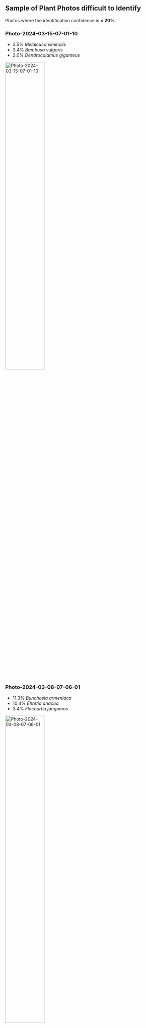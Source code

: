 ## Sample of Plant Photos difficult to Identify

Photos where the identification confidence is **< 20%**.

### Photo-2024-03-15-07-01-10

* 3.5% *Melaleuca viminalis*
* 3.4% *Bambusa vulgaris*
* 2.0% *Dendrocalamus giganteus*

<img src="data/images/Photo-2024-03-15-07-01-10.jpg" alt="Photo-2024-03-15-07-01-10"  width="50%" />

### Photo-2024-03-08-07-06-01

* 11.3% *Bunchosia armeniaca*
* 10.4% *Ehretia anacua*
* 3.4% *Flacourtia jangomas*

<img src="data/images/Photo-2024-03-08-07-06-01.jpg" alt="Photo-2024-03-08-07-06-01"  width="50%" />

### Photo-2024-03-15-07-19-26

* 8.7% *Eucalyptus globulus*
* 7.3% *Mesua ferrea*
* 2.4% *Eucalyptus sideroxylon*

<img src="data/images/Photo-2024-03-15-07-19-26.jpg" alt="Photo-2024-03-15-07-19-26"  width="50%" />

### Photo-2024-03-27-07-40-31

* 19.6% *Cassia javanica*
* 3.8% *Pterocarpus indicus*
* 3.2% *Cassia moschata*

<img src="data/images/Photo-2024-03-27-07-40-31.jpg" alt="Photo-2024-03-27-07-40-31"  width="50%" />

### Photo-2024-03-20-07-39-52

* 5.6% *Morus nigra*
* 3.6% *Pyrus calleryana*
* 2.9% *Ziziphus mauritiana*

<img src="data/images/Photo-2024-03-20-07-39-52.jpg" alt="Photo-2024-03-20-07-39-52"  width="50%" />

### Photo-2024-03-17-08-04-11

* 1.1% *Melaleuca viminalis*
* 0.9% *Chamaecytisus prolifer*
* 0.9% *Podocarpus neriifolius*

<img src="data/images/Photo-2024-03-17-08-04-11.jpg" alt="Photo-2024-03-17-08-04-11"  width="50%" />

### Photo-2024-03-08-06-55-50

* 12.9% *Hibiscus rosa-sinensis*
* 5.6% *Hibiscus fragilis*
* 4.4% *Hibiscus schizopetalus*

<img src="data/images/Photo-2024-03-08-06-55-50.jpg" alt="Photo-2024-03-08-06-55-50"  width="50%" />

### Photo-2024-03-17-08-08-35

* 0.1% *Schizolobium parahyba*

<img src="data/images/Photo-2024-03-17-08-08-35.jpg" alt="Photo-2024-03-17-08-08-35"  width="50%" />

### Photo-2024-03-20-07-46-15

* 11.5% *Peltophorum pterocarpum*
* 6.2% *Delonix regia*
* 3.4% *Jacaranda mimosifolia*

<img src="data/images/Photo-2024-03-20-07-46-15.jpg" alt="Photo-2024-03-20-07-46-15"  width="50%" />

### Photo-2024-03-21-08-11-20

* 12.8% *Madhuca longifolia*
* 1.6% *Cestrum parqui*
* 1.4% *Asclepias curassavica*

<img src="data/images/Photo-2024-03-21-08-11-20.jpg" alt="Photo-2024-03-21-08-11-20"  width="50%" />

### Photo-2024-03-20-07-03-23

* 7.8% *Cordia dichotoma*
* 7.4% *Pterocarpus santalinus*
* 3.9% *Dalbergia latifolia*

<img src="data/images/Photo-2024-03-20-07-03-23.jpg" alt="Photo-2024-03-20-07-03-23"  width="50%" />

### Photo-2024-03-17-08-13-55

* 3.9% *Holarrhena pubescens*
* 2.8% *Annona squamosa*
* 2.4% *Citharexylum spinosum*

<img src="data/images/Photo-2024-03-17-08-13-55.jpg" alt="Photo-2024-03-17-08-13-55"  width="50%" />

### Photo-2024-03-22-08-04-50

* 6.0% *Tabernaemontana divaricata*
* 3.4% *Syzygium jambos*
* 1.1% *Ludwigia octovalvis*

<img src="data/images/Photo-2024-03-22-08-04-50.jpg" alt="Photo-2024-03-22-08-04-50"  width="50%" />

### Photo-2024-03-20-07-03-36

* 9.2% *Dimocarpus longan*
* 9.1% *Saraca indica*
* 7.4% *Saraca asoca*

<img src="data/images/Photo-2024-03-20-07-03-36.jpg" alt="Photo-2024-03-20-07-03-36"  width="50%" />

### Photo-2024-03-20-07-38-35

* 3.1% *Quercus acutissima*
* 1.3% *Santalum album*
* 1.2% *Persea americana*

<img src="data/images/Photo-2024-03-20-07-38-35.jpg" alt="Photo-2024-03-20-07-38-35"  width="50%" />

### Photo-2024-03-11-06-37-43

* 11.8% *Alnus formosana*
* 10.0% *Quercus humboldtii*
* 7.7% *Santalum album*

<img src="data/images/Photo-2024-03-11-06-37-43.jpg" alt="Photo-2024-03-11-06-37-43"  width="50%" />

### Photo-2024-02-10-08-03-25

* 5.3% *Pittosporum undulatum*
* 3.4% *Melaleuca alternifolia*
* 3.2% *Camellia sinensis*

<img src="data/images/Photo-2024-02-10-08-03-25.jpg" alt="Photo-2024-02-10-08-03-25"  width="50%" />

### Photo-2024-03-14-07-50-17

* 13.5% *Ficus religiosa*
* 1.9% *Strychnos nux-vomica*
* 1.8% *Spondias mombin*

<img src="data/images/Photo-2024-03-14-07-50-17.jpg" alt="Photo-2024-03-14-07-50-17"  width="50%" />

### Photo-2024-03-22-08-03-23

* 17.3% *Mesua ferrea*
* 2.7% *Eucalyptus robusta*
* 2.2% *Toona ciliata*

<img src="data/images/Photo-2024-03-22-08-03-23.jpg" alt="Photo-2024-03-22-08-03-23"  width="50%" />

### Photo-2024-03-12-07-19-55

* 11.8% *Calophyllum inophyllum*
* 11.0% *Tabebuia pallida*
* 4.2% *Ficus rubiginosa*

<img src="data/images/Photo-2024-03-12-07-19-55.jpg" alt="Photo-2024-03-12-07-19-55"  width="50%" />
